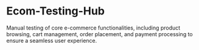 # Ecom-Testing-Hub
Manual testing of core e-commerce functionalities, including product browsing, cart management, order placement, and payment processing to ensure a seamless user experience.
